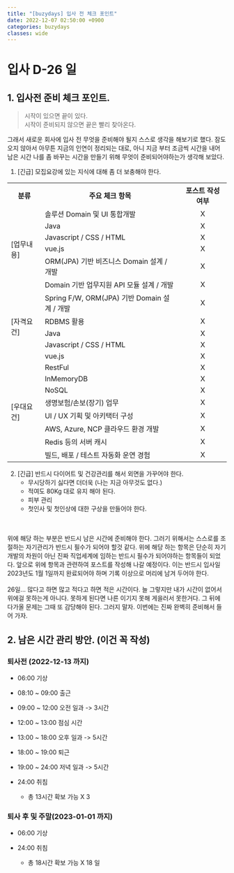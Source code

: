 ```yaml
---
title: "[buzydays] 입사 전 체크 포인트"
date: 2022-12-07 02:50:00 +0900
categories: buzydays
classes: wide
---
```

# 입사 D-26 일

## 1. 입사전 준비 체크 포인트.

> 시작이 있으면 끝이 있다.  
시작이 준비되지 않으면 끝은 빨리 찾아온다.

그래서 새로운 회사에 입사 전 무엇을 준비해야 될지 스스로 생각을 해보기로 했다. 잠도 오지 않아서 아무튼 지금의 인연이 정리되는 대로, 아니 지금 부터 조금씩 시간을 내어 남은 시간 나를 좀 바꾸는 시간을 만들기 위해 무엇이 준비되어야하는가 생각해 보았다. 

1. [긴급] 모집요강에 있는 지식에 대해 좀 더 보충해야 한다.

<table>
    <tr>
        <th>분류</th>
        <th>주요 체크 항목</th>
        <th>포스트 작성 여부</th>
    </tr>
    <tr>
        <td rowspan="6">[업무내용]</td>
        <td>솔루션 Domain 및 UI 통합개발</td>
        <td align="center">X</td>
    </tr>
    <tr>
        <td>Java</td>
        <td align="center">X</td>
    </tr>
    <tr>
        <td>Javascript / CSS / HTML</td>
        <td align="center">X</td>
    </tr>
    <tr>
        <td>vue.js</td>
        <td align="center">X</td>
    </tr>
    <tr>
        <td>ORM(JPA) 기반 비즈니스 Domain 설계 / 개발</td>
        <td align="center">X</td>
    </tr>
    <tr>
        <td>Domain 기반 업무지원 API 모듈 설계 / 개발</td>
        <td align="center">X</td>
    </tr>
    <tr>
        <td rowspan="5">[자격요건]</td>
        <td>Spring F/W, ORM(JPA) 기반 Domain 설계 / 개발</td>
        <td align="center">X</td>
    </tr>
    <tr>
        <td>RDBMS 활용</td>
        <td align="center">X</td>
    </tr>
    <tr>
        <td>Java</td>
        <td align="center">X</td>
    </tr>
    <tr>
        <td>Javascript / CSS / HTML</td>
        <td align="center">X</td>
    </tr>
    <tr>
        <td>vue.js</td>
        <td align="center">X</td>
    </tr>
    <tr>
        <td rowspan="8">[우대요건]</td>
        <td>RestFul</td>
        <td align="center">X</td>
    </tr>
    <tr>
        <td>InMemoryDB</td>
        <td align="center">X</td>
    </tr>
    <tr>
        <td>NoSQL</td>
        <td align="center">X</td>
    </tr>
    <tr>
        <td>생명보험/손보(장기) 업무</td>
        <td align="center">X</td>
    </tr>
    <tr>
        <td>UI / UX 기획 및 아키택터 구성</td>
        <td align="center">X</td>
    </tr>    
    <tr>
        <td>AWS, Azure, NCP 클라우드 환경 개발</td>
        <td align="center">X</td>
    </tr>       
    <tr>
        <td>Redis 등의 서버 캐시</td>
        <td align="center">X</td>
    </tr>    
    <tr>
        <td>빌드, 배포 / 테스트 자동화 운연 경험</td>
        <td align="center">X</td>
    </tr>    
</table>

2. [긴급] 반드시 다이어트 및 건강관리를 해서 외면을 가꾸어야 한다.
    - 무시당하기 싫다면 더더욱 (나는 지금 아무것도 없다.)
    - 적여도 80Kg 대로 유지 해야 된다.
    - 피부 관리 
    - 첫인사 및 첫인상에 대한 구상을 만들어야 한다.

<br/><br/>
위에 해당 하는 부분은 반드시 남은 시간에 준비해야 한다. 그러기 위해서는 스스로를 조절하는 자기관리가 반드시 필수가 되어야 할것 같다. 위에 해당 하는 항목은 단순히 자기개발의 차원이 아닌 진짜 직업세계에 임하는 반드시 필수가 되어야하는 항목들이 되었다. 앞으로 위에 항목과 관련하여 포스트를 작성해 나갈 예정이다. 이는 반드시 입사일 2023년도 1월 1일까지 완료되어야 하며 기록 이상으로 머리에 남겨 두어야 한다.
<br/><br/>
26일... 많다고 하면 많고 적다고 하면 적은 시간이다. 늘 그렇지만 내가 시간이 없어서 위에걸 못하는게 아니다. 못하게 된다면 나른 이기지 못해 게을러서 못한거다. 그 뒤에 다가올 문제는 그때 또 감당해야 된다. 그러지 말자. 이번에는 진짜 완벽히 준비해서 들어 가자.

## 2. 남은 시간 관리 방안. (이건 꼭 작성)
### 퇴사전 (2022-12-13 까지)

- 06:00 기상
- 08:10 ~ 09:00 출근
- 09:00 ~ 12:00 오전 일과 -> 3시간
- 12:00 ~ 13:00 점심 시간
- 13:00 ~ 18:00 오후 일과 -> 5시간
- 18:00 ~ 19:00 퇴근
- 19:00 ~ 24:00 저녁 일과 -> 5시간
- 24:00 취침

    - 총 13시간 확보 가능 X 3


### 퇴사 후 및 주말(2023-01-01 까지)

- 06:00 기상
- 24:00 취침

    -   총 18시간 확보 가능 X 18 일